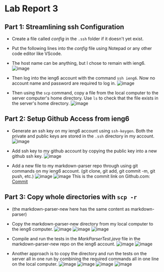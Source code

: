 # Lab Report 3 

## Part 1: Streamlining ssh Configuration
* Create a file called *config* in the `.ssh` folder if it doesn't yet exist. 
* Put the following lines into the *config* file using Notepad or any other code editor like VScode.
* The host name can be anything, but I chose to remain with ieng6.
![image](lab3-part1.png)

* Then log into the ieng6 account with the command `ssh ieng6`. Now no account name and password are required to log in.
![image](lab3-part1(3).png)

* Then using the `scp` command, copy a file from the local computer to the server computer's home directory. Use `ls` to check that the file exists in the server's home directory.
![image](lab3-part1(2).png)

## Part 2: Setup Github Access from ieng6
* Generate an ssh key on my ieng6 account using `ssh-keygen`. Both the private and public keys are stored in the `.ssh` directory in my account.
![image](lab3-part2(2).png)

* Add ssh key to my github account by copying the public key into a new github ssh key.
![image](lab3-part2.png)

* Add a new file to my markdown-parser repo through using git commands on my ieng6 account. (git clone, git add, git commit -m, git push, etc.)
![image](lab3-part2(3).png)
![image](lab3-part2(4).png)
This is the commit link on Github.com: [Commit](https://github.com/Rena2025/markdown-parser/commit/d02c49ba861ed92b74cbac3ddbeedab4ae10bf24d)

## Part 3: Copy whole directories with `scp -r`
* (the markdown-parser-new here has the same content as markdown-parser)
* Copy the markdown-parser-new directory from my local computer to the ieng6 computer.
![image](lab3-part3.png)
![image](lab3-part3-2.png)
![image](lab3-part3-3.png)

* Compile and run the tests in the *MarkParserTest.java* file in the markdown-parser-new repo on the ieng6 account.
![image](lab3-part3-4.png)
![image](lab3-part3-5.png)

* Another approach is to copy the directory and run the tests on the server all in one run by combining the required commands all in one line on the local computer.
![image](lab3-part3-6.png)
![image](lab3-part3-7.png)
![image](lab3-part3-8.png)
![image](lab3-part3-9.png)



